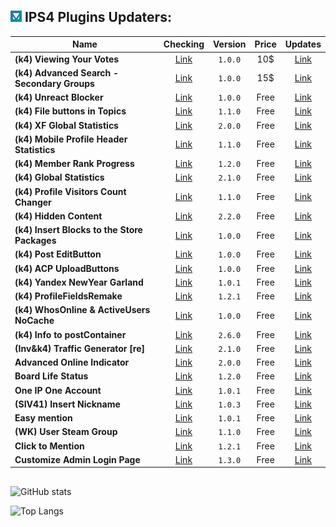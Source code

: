 ## ![IPS](https://github.com/byIx/byIx/blob/main/ic.jpg) IPS4 Plugins Updaters:

| Name                                            | Checking                                  | Version | Price | Updates                                                                         |
| ----------------------------------------------- |:-----------------------------------------:|:-------:|:-----:|:-------------------------------------------------------------------------------:|
| **(k4) Viewing Your Votes**                     | [Link](https://github.com/byIx/vyv)       | `1.0.0` | 10$   | [Link](https://github.com/byIx/vyv)                                           |
| **(k4) Advanced Search - Secondary Groups**     | [Link](https://github.com/byIx/as-sg)     | `1.0.0` | 15$   | [Link](https://github.com/byIx/as-sg)                                           |
| **(k4) Unreact Blocker**                        | [Link](https://github.com/byIx/unrctb)    | `1.0.0` | Free  | [Link](https://ipbmafia.ru/files/file/2780-k4-unreact-blocker)                  |
| **(k4) File buttons in Topics**                 | [Link](https://github.com/byIx/vfbt)      | `1.1.0` | Free  | [Link](https://ipbmafia.ru/files/file/2771-k4-file-buttons-in-topics)           |
| **(k4) XF Global Statistics**                   | [Link](https://github.com/byIx/xfglstats) | `2.0.0` | Free  | [Link](https://ipbmafia.ru/files/file/2762-k4-xf-global-statistics)             |
| **(k4) Mobile Profile Header Statistics**       | [Link](https://github.com/byIx/mphs)      | `1.1.0` | Free  | [Link](https://ipbmafia.ru/files/file/2730-k4-mobile-profile-header-statistics) |
| **(k4) Member Rank Progress**                   | [Link](https://github.com/byIx/mrp)       | `1.2.0` | Free  | [Link](https://ipbmafia.ru/files/file/2686-k4-member-rank-progress)             |
| **(k4) Global Statistics**                      | [Link](https://github.com/byIx/glstats)   | `2.1.0` | Free  | [Link](https://ipbmafia.ru/files/file/2499-k4-global-statistics)                |
| **(k4) Profile Visitors Count Changer**         | [Link](https://github.com/byIx/pvc)       | `1.1.0` | Free  | [Link](https://ipbmafia.ru/files/file/2680-k4-profile-visitors-count)           |
| **(k4) Hidden Content**                         | [Link](https://github.com/byIx/hide)      | `2.2.0` | Free  | [Link](https://ipbmafia.ru/files/file/2679-k4-hidden-content)                   |
| **(k4) Insert Blocks to the Store Packages**    | [Link](https://github.com/byIx/ibsp)      | `1.0.0` | Free  | [Link](https://ipbmafia.ru/files/file/111)                                      |
| **(k4) Post EditButton**                        | [Link](https://github.com/byIx/posteb)    | `1.0.0` | Free  | [Link](https://ipbmafia.ru/files/file/2629-k4-post-editbutton)                  |
| **(k4) ACP UploadButtons**                      | [Link](https://github.com/byIx/acpub)     | `1.0.0` | Free  | [Link](https://ipbmafia.ru/files/file/2628-k4-acp-uploadbuttons)                |
| **(k4) Yandex NewYear Garland**                 | [Link](https://github.com/byIx/ynyg)      | `1.0.1` | Free  | [Link](https://ipbmafia.ru/files/file/2614-k4-yandex-newyear-garland)           |
| **(k4) ProfileFieldsRemake**                    | [Link](https://github.com/byIx/pfr)       | `1.2.1` | Free  | [Link](https://ipbmafia.ru/files/file/2597-k4-profilefieldsremake)              |
| **(k4) WhosOnline & ActiveUsers NoCache**       | [Link](https://github.com/byIx)           | `1.0.0` | Free  | [Link](https://ipbmafia.ru/files/file/2528-k4-whosonline-activeusers-nocache)   |
| **(k4) Info to postContainer**                  | [Link](https://github.com/byIx/ipc)       | `2.6.0` | Free  | [Link](https://ipbmafia.ru/files/file/2491-k4-info-to-postcontainer)            |
| **(Inv&k4) Traffic Generator [re]**             | [Link](https://github.com/byIx/tgen)      | `2.1.0` | Free  | [Link](https://ipbmafia.ru/files/file/2681-invk4-traffic-generator-re)          |
| **Advanced Online Indicator**                   | [Link](https://github.com/byIx/aoi)       | `2.0.0` | Free  | [Link](https://ipbmafia.ru/topic/18419-advanced-online-indicator)               |
| **Board Life Status**                           | [Link](https://github.com/byIx/blstatus)  | `1.2.0` | Free  | [Link](https://ipbmafia.ru/files/file/2171-board-life-status-111)               |
| **One IP One Account**                          | [Link](https://github.com/byIx/oneip)     | `1.0.1` | Free  | [Link](https://github.com/byIx/oneip/releases)                                  |
| **(SIV41) Insert Nickname**                     | [Link](https://github.com/byIx/insname)   | `1.0.3` | Free  | [Link](https://ipbmafia.ru/topic/15373-siv41-insert-nickname-102)               |
| **Easy mention**                                | [Link](https://github.com/byIx/easym)     | `1.0.1` | Free  | [Link](https://ipbmafia.ru/files/file/2176-easy-mention-101)                    |
| **(WK) User Steam Group**                       | [Link](https://github.com/byIx/usg)       | `1.1.0` | Free  | [Link](https://ipbmafia.ru/files/file/2599-wk-user-steam-group)                 |
| **Click to Mention**                            | [Link](https://github.com/byIx/click)     | `1.2.1` | Free  | [Link](https://ipbmafia.ru/files/file/2490-click-to-mention)                    |
| **Customize Admin Login Page**                  | [Link](https://github.com/byIx/calp)      | `1.3.0` | Free  | [Link](https://ipbmafia.ru/files/file/2492-customize-admin-login-page)          |

##

![GitHub stats](https://github-readme-stats.vercel.app/api?username=byIx&count_private=true&include_all_commits=true&show_icons=true&theme=radical&border_color=141321&text_color=ADBAC3&icon_color=00FF4D)

![Top Langs](https://github-readme-stats.vercel.app/api/top-langs/?username=byIx&count_private=true&bg_color=141321&border_color=141321&text_color=ADBAC3)
